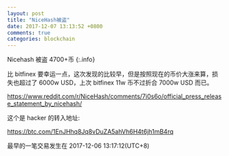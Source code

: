 ```yaml
---
layout: post
title: "NiceHash被盗"
date: 2017-12-07 13:13:52 +0800
comments: true
categories: blockchain
---
```


Nicehash 被盗 4700+币
{:.info}

比 bitfinex 要幸运一点，这次发现的比较早，但是按照现在的币价大涨来算，损失也超过了 6000w USD，上次 bitfinex 11w 币不过折合 7000w USD 而已。

https://www.reddit.com/r/NiceHash/comments/7i0s6o/official_press_release_statement_by_nicehash/

这个是 hacker 的转入地址:

https://btc.com/1EnJHhq8Jq8vDuZA5ahVh6H4t6jh1mB4rq

最早的一笔交易发生在 2017-12-06 13:17:12(UTC+8)
